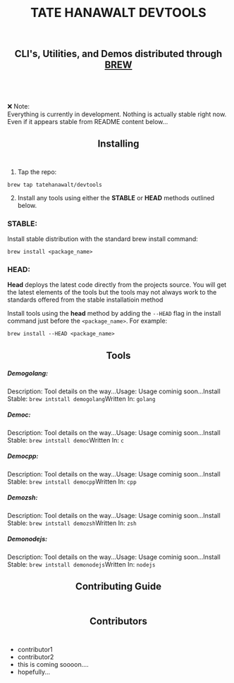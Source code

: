 <br>

# <div align="center">TATE HANAWALT DEVTOOLS</div><br>

## <div align="center">CLI's, Utilities, and Demos distributed through [BREW](https://brew.sh/)</div><br>

<br>

:x: Note:<br>
Everything is currently in development. Nothing is actually stable right now. Even if it appears stable from README content below... 
<br>

## <div align="center">Installing</div><br>



1. Tap the repo:
```shell
brew tap tatehanawalt/devtools
```


2. Install any tools using either the **STABLE** or **HEAD** methods outlined below.

### STABLE:

Install stable distribution with the standard brew install command:
```shell
brew install <package_name>
```
### HEAD:

**Head** deploys the latest code directly from the projects source. You will get the latest elements of the tools but the tools may not always work to the standards offered from the stable installatioin method

Install tools using the **head** method by adding the `--HEAD` flag in the install command just before the `<package_name>`. For example:

```shell
brew install --HEAD <package_name>
```



## <div align="center">Tools<br></div>

##### Demogolang:

Description: Tool details on the way...Usage: Usage cominig soon...Install Stable: `brew intstall demogolang`Written In: `golang`
##### Democ:

Description: Tool details on the way...Usage: Usage cominig soon...Install Stable: `brew intstall democ`Written In: `c`
##### Democpp:

Description: Tool details on the way...Usage: Usage cominig soon...Install Stable: `brew intstall democpp`Written In: `cpp`
##### Demozsh:

Description: Tool details on the way...Usage: Usage cominig soon...Install Stable: `brew intstall demozsh`Written In: `zsh`
##### Demonodejs:

Description: Tool details on the way...Usage: Usage cominig soon...Install Stable: `brew intstall demonodejs`Written In: `nodejs`


## <div align="center">Contributing Guide</div><br>



## <div align="center">Contributors</div><br>

- contributor1
- contributor2
- this is coming soooon....
- hopefully...
